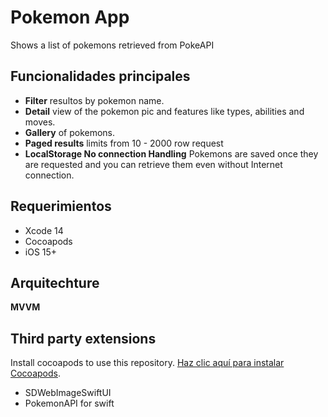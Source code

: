 # Pokemon App
Shows a list of pokemons retrieved from PokeAPI

## Funcionalidades principales
 - **Filter** resultos by pokemon name.
 - **Detail** view of the pokemon pic and features like types, abilities and moves.
 - **Gallery** of pokemons.
 - **Paged results** limits from 10 - 2000 row request
 - **LocalStorage No connection Handling** Pokemons are saved once they are requested and you can retrieve them even without Internet connection.

## Requerimientos
- Xcode 14 
- Cocoapods
- iOS 15+

## Arquitechture
**MVVM**

## Third party extensions 

Install cocoapods to use this repository. [Haz clic aquí para instalar 
Cocoapods](https://cocoapods.org/#install). 

- SDWebImageSwiftUI
- PokemonAPI for swift
